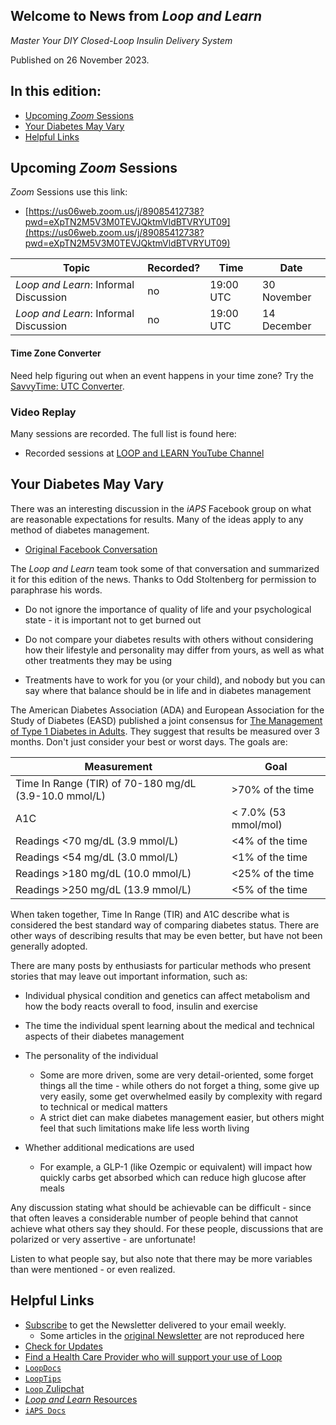 ## Welcome to News from&nbsp;_<span translate="no">Loop and Learn</span>_

_Master Your DIY Closed-Loop Insulin Delivery System_

Published on 26 November 2023.

## In this edition:

* [Upcoming *Zoom* Sessions](#upcoming-zoom-sessions)
* [Your Diabetes May Vary](#your-diabetes-may-vary)
* [Helpful Links](#helpful-links)


## Upcoming *Zoom* Sessions

*Zoom* Sessions use this link:

* [https://us06web.zoom.us/j/89085412738?pwd=eXpTN2M5V3M0TEVJQktmVldBTVRYUT09](https://us06web.zoom.us/j/89085412738?pwd=eXpTN2M5V3M0TEVJQktmVldBTVRYUT09)

| Topic | Recorded? | Time | Date |
| - | - | - | - |
| _<span translate="no">Loop and Learn</span>_: Informal Discussion | no | 19:00 UTC | 30 November |
| _<span translate="no">Loop and Learn</span>_: Informal Discussion | no | 19:00 UTC | 14 December |

#### Time Zone Converter

Need help figuring out when an event happens in your time zone? Try the [SavvyTime: UTC Converter](https://savvytime.com/converter/utc).

### Video Replay

Many sessions are recorded. The full list is found here:

* Recorded sessions at&nbsp;[<span translate="no">LOOP and LEARN</span>&nbsp;YouTube Channel](https://www.youtube.com/c/loopandlearn)

## Your Diabetes May Vary

There was an interesting discussion in the *iAPS* Facebook group on what are reasonable expectations for results. Many of the ideas apply to any method of diabetes management.

* [Original Facebook Conversation](https://www.facebook.com/groups/1351938092206709/posts/1490301131703737/)

The&nbsp;_<span translate="no">Loop and Learn</span>_&nbsp;team took some of that conversation and summarized it for this edition of the news. Thanks to Odd Stoltenberg for permission to paraphrase his words.

* Do not ignore the importance of quality of life and your psychological state - it is important not to get burned out

* Do not compare your diabetes results with others without considering how their lifestyle and personality may differ from yours, as well as what other treatments they may be using

* Treatments have to work for you (or your child), and nobody but you can say where that balance should be in life and in diabetes management

The American Diabetes Association (ADA) and European Association for the Study of Diabetes (EASD) published a joint consensus for [The Management of Type 1 Diabetes in Adults](https://diabetesjournals.org/care/article/44/11/2589/138492/The-Management-of-Type-1-Diabetes-in-Adults-A). They suggest that results be measured over 3 months. Don't just consider your best or worst days. The goals are:

| Measurement | Goal |
| - | - |
|Time In Range (TIR) of 70-180 mg/dL (3.9-10.0 mmol/L)| >70% of the time |
| A1C | < 7.0% (53 mmol/mol) |
| Readings <70 mg/dL (3.9 mmol/L) | <4% of the time |
| Readings <54 mg/dL (3.0 mmol/L) | <1% of the time |
| Readings >180 mg/dL (10.0  mmol/L) | <25% of the time |
| Readings >250 mg/dL (13.9 mmol/L) | <5% of the time |

When taken together, Time In Range (TIR) and A1C describe what is considered the best standard way of comparing diabetes status. There are other ways of describing results that may be even better, but have not been generally adopted.

There are many posts by enthusiasts for particular methods who present stories that may leave out important information, such as:

- Individual physical condition and genetics can affect metabolism and how the body reacts overall to food, insulin and exercise

- The time the individual spent learning about the medical and technical aspects of their diabetes management

- The personality of the individual
    * Some are more driven, some are very detail-oriented, some forget things all the time - while others do not forget a thing, some give up very easily, some get overwhelmed easily by complexity with regard to technical or medical matters
    * A strict diet can make diabetes management easier, but others might feel that such limitations make life less worth living

- Whether additional medications are used
    * For example, a GLP-1 (like Ozempic or equivalent) will impact how quickly carbs get absorbed which can reduce high glucose after meals

Any discussion stating what should be achievable can be difficult - since that often leaves a considerable number of people behind that cannot achieve what others say they should. For these people, discussions that are polarized or very assertive - are unfortunate!

Listen to what people say, but also note that there may be more variables than were mentioned - or even realized.

## Helpful Links

* [Subscribe](https://www.loopandlearn.org/newsletter-signup/) to get the Newsletter delivered to your email weekly.
    * Some articles in the [original Newsletter](https://www.loopandlearn.org/2022/10/19/loop-and-learn-newsletter/) are not reproduced here
* [Check for Updates](https://www.loopandlearn.org/version-updates/)
* [Find a Health Care Provider who will support your use of&nbsp;<span translate="no">Loop</span>](https://www.loopandlearn.org/hcp-recommendations/)
* [`LoopDocs`](https://loopkit.github.io/loopdocs/)
* [`LoopTips`](https://loopkit.github.io/looptips/)
* [`Loop` Zulipchat](https://loop.zulipchat.com/)
* [_<span translate="no">Loop and Learn</span>_&nbsp;Resources](https://www.loopandlearn.org/resources/)
* [`iAPS Docs`](https://iaps.readthedocs.io/en/main/)

